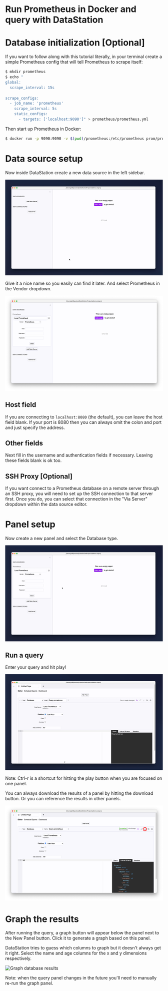 # Run Prometheus in Docker and query with DataStation

# Database initialization [Optional]

If you want to follow along with this tutorial literally, in your
terminal create a simple Prometheus config that will tell Prometheus
to scrape itself:

```bash
$ mkdir prometheus
$ echo "
global:
  scrape_interval: 15s

scrape_configs:
  - job_name: 'prometheus'
    scrape_interval: 5s
    static_configs:
      - targets: ['localhost:9090']" > prometheus/prometheus.yml
```

Then start up Prometheus in Docker:

```bash
$ docker run -p 9090:9090 -v $(pwd)/prometheus:/etc/prometheus prom/prometheus
```

# Data source setup

Now inside DataStation create a new data source in the left sidebar.

![Creating a new data source](/tutorials/create-data-source.gif)

Give it a nice name so you easily can find it later. And select Prometheus
in the Vendor dropdown.

![Creating a Prometheus data source](/tutorials/create-prometheus-data-source.png)

## Host field

If you are connecting to `localhost:8080` (the default), you can
leave the host field blank. If your port is 8080 then you can always
omit the colon and port and just specify the address.

## Other fields

Next fill in the username and authentication fields if
necessary. Leaving these fields blank is ok too.

## SSH Proxy [Optional]

If you want connect to a Prometheus database on a remote server through an
SSH proxy, you will need to set up the SSH connection to that server
first. Once you do, you can select that connection in the "Via Server"
dropdown within the data source editor.

# Panel setup

Now create a new panel and select the Database type.

![Create database panel](/tutorials/create-prometheus-database-panel.gif)

## Run a query

Enter your query and hit play!

![Run Prometheus query](/tutorials/run-prometheus-query.gif)

Note: Ctrl-r is a shortcut for hitting the play button when you are
focused on one panel.

You can always download the results of a panel by hitting the download
button. Or you can reference the results in other panels.

![Download panel results](/tutorials/download-prometheus-panel-results.png)

# Graph the results

After running the query, a graph button will appear below the panel
next to the New Panel button. Click it to generate a graph based on
this panel.

DataStation tries to guess which columns to graph but it doesn't
always get it right. Select the name and age columns for the x and y
dimensions respectively.

![Graph database results](/tutorials/graph-prometheus-database-results.gif)

Note: when the query panel changes in the future you'll need to
manually re-run the graph panel.
